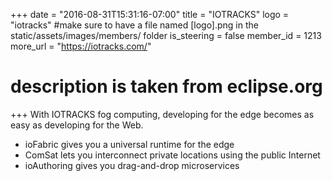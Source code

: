 +++
date = "2016-08-31T15:31:16-07:00"
title = "IOTRACKS"
logo = "iotracks" #make sure to have a file named [logo].png in the static/assets/images/members/ folder
is_steering = false
member_id = 1213
more_url = "https://iotracks.com/"
# description is taken from eclipse.org
+++
With IOTRACKS fog computing, developing for the edge becomes as easy as developing for the Web.

- ioFabric gives you a universal runtime for the edge
- ComSat lets you interconnect private locations using the public Internet
- ioAuthoring gives you drag-and-drop microservices